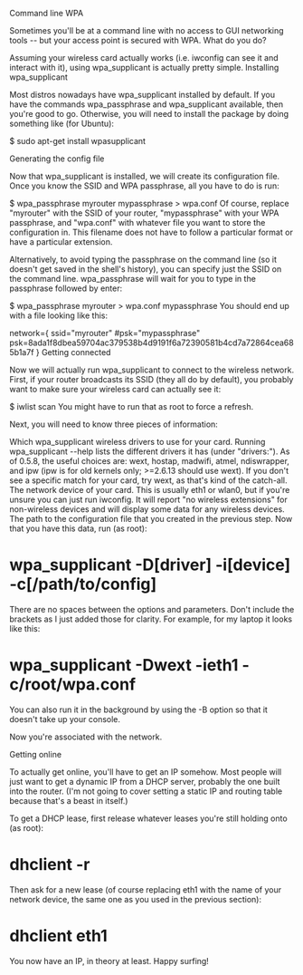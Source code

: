   Command line WPA

Sometimes you'll be at a command line with no access to GUI networking tools -- but your access point is secured with WPA. What do you do?

Assuming your wireless card actually works (i.e. iwconfig can see it and interact with it), using wpa_supplicant is actually pretty simple. Installing wpa_supplicant

Most distros nowadays have wpa_supplicant installed by default. If you have the commands wpa_passphrase and wpa_supplicant available, then you're good to go. Otherwise, you will need to install the package by doing something like (for Ubuntu):

$ sudo apt-get install wpasupplicant

Generating the config file

Now that wpa_supplicant is installed, we will create its configuration file. Once you know the SSID and WPA passphrase, all you have to do is run:

$ wpa_passphrase myrouter mypassphrase > wpa.conf
Of course, replace "myrouter" with the SSID of your router, "mypassphrase" with your WPA passphrase, and "wpa.conf" with whatever file you want to store the configuration in. This filename does not have to follow a particular format or have a particular extension.

Alternatively, to avoid typing the passphrase on the command line (so it doesn't get saved in the shell's history), you can specify just the SSID on the command line. wpa_passphrase will wait for you to type in the passphrase followed by enter:

$ wpa_passphrase myrouter > wpa.conf
mypassphrase
You should end up with a file looking like this:

network={
    ssid="myrouter"
    #psk="mypassphrase"
    psk=8ada1f8dbea59704ac379538b4d9191f6a72390581b4cd7a72864cea685b1a7f
}
Getting connected

Now we will actually run wpa_supplicant to connect to the wireless network. First, if your router broadcasts its SSID (they all do by default), you probably want to make sure your wireless card can actually see it:

$ iwlist scan
You might have to run that as root to force a refresh.

Next, you will need to know three pieces of information:

Which wpa_supplicant wireless drivers to use for your card. Running wpa_supplicant --help lists the different drivers it has (under "drivers:"). As of 0.5.8, the useful choices are: wext, hostap, madwifi, atmel, ndiswrapper, and ipw (ipw is for old kernels only; >=2.6.13 should use wext). If you don't see a specific match for your card, try wext, as that's kind of the catch-all.
The network device of your card. This is usually eth1 or wlan0, but if you're unsure you can just run iwconfig. It will report "no wireless extensions" for non-wireless devices and will display some data for any wireless devices.
The path to the configuration file that you created in the previous step.
Now that you have this data, run (as root):

# wpa_supplicant -D[driver] -i[device] -c[/path/to/config]
There are no spaces between the options and parameters. Don't include the brackets as I just added those for clarity. For example, for my laptop it looks like this:

# wpa_supplicant -Dwext -ieth1 -c/root/wpa.conf
You can also run it in the background by using the -B option so that it doesn't take up your console.

Now you're associated with the network.

Getting online

To actually get online, you'll have to get an IP somehow. Most people will just want to get a dynamic IP from a DHCP server, probably the one built into the router. (I'm not going to cover setting a static IP and routing table because that's a beast in itself.)

To get a DHCP lease, first release whatever leases you're still holding onto (as root):

# dhclient -r
Then ask for a new lease (of course replacing eth1 with the name of your network device, the same one as you used in the previous section):

# dhclient eth1
You now have an IP, in theory at least. Happy surfing!
